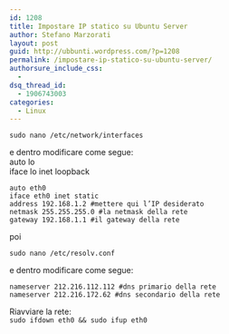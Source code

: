 ```yaml
---
id: 1208
title: Impostare IP statico su Ubuntu Server
author: Stefano Marzorati
layout: post
guid: http://ubbunti.wordpress.com/?p=1208
permalink: /impostare-ip-statico-su-ubuntu-server/
authorsure_include_css:
  - 
dsq_thread_id:
  - 1906743003
categories:
  - Linux
---
```

`sudo nano /etc/network/interfaces`

e dentro modificare come segue:  
	auto lo   
	iface lo inet loopback   


	auto eth0   
	iface eth0 inet static   
	address 192.168.1.2 #mettere qui l’IP desiderato   
	netmask 255.255.255.0 #la netmask della rete   
	gateway 192.168.1.1 #il gateway della rete   

poi

`sudo nano /etc/resolv.conf`

e dentro modificare come segue:

	nameserver 212.216.112.112 #dns primario della rete   
	nameserver 212.216.172.62 #dns secondario della rete   


Riavviare la rete:  
`sudo ifdown eth0 && sudo ifup eth0`
